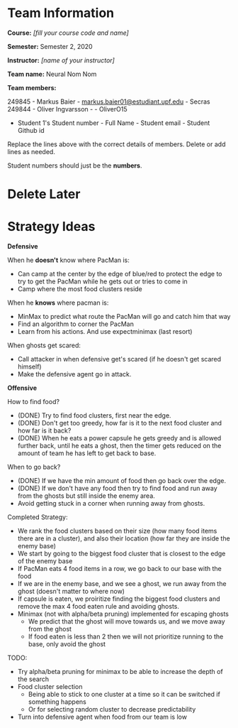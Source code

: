 # Team Information

**Course:** _[fill your course code and name]_

**Semester:** Semester 2, 2020

**Instructor:** _[name of your instructor]_

**Team name:** Neural Nom Nom

**Team members:**

249845 - Markus Baier - markus.baier01@estudiant.upf.edu - Secras
249844 - Oliver Ingvarsson - - OliverO15
* Student 1's Student number - Full Name - Student email - Student Github id

Replace the lines above with the correct details of members. Delete or add lines as needed.

Student numbers should just be the **numbers**.

# Delete Later

# Strategy Ideas

**Defensive**

When he **doesn't** know where PacMan is:
- Can camp at the center by the edge of blue/red to protect the edge to try to get the PacMan while he gets out or tries to come in
- Camp where the most food clusters reside

When he **knows** where pacman is:
- MinMax to predict what route the PacMan will go and catch him that way
- Find an algorithm to corner the PacMan
- Learn from his actions. And use expectminimax (last resort)

When ghosts get scared:
- Call attacker in when defensive get's scared (if he doesn't get scared himself)
- Make the defensive agent go in attack.

**Offensive**

How to find food?
- (DONE) Try to find food clusters, first near the edge.
- (DONE) Don't get too greedy, how far is it to the next food cluster and how far is it back?
- (DONE) When he eats a power capsule he gets greedy and is allowed further back, until he eats a ghost, then the timer gets reduced on the amount of team he has left to get back to base.

When to go back?
- (DONE) If we have the min amount of food then go back over the edge.
- (DONE) If we don't have any food then try to find food and run away from the ghosts but still inside the enemy area.
- Avoid getting stuck in a corner when running away from ghosts.

Completed Strategy:
- We rank the food clusters based on their size (how many food items there are in a cluster), and also their location (how far they are inside the enemy base)
- We start by going to the biggest food cluster that is closest to the edge of the enemy base
- If PacMan eats 4 food items in a row, we go back to our base with the food
- If we are in the enemy base, and we see a ghost, we run away from the ghost (doesn't matter to where now)
- If capsule is eaten, we proiritize finding the biggest food clusters and remove the max 4 food eaten rule and avoiding ghosts.
- Minimax (not with alpha/beta pruning) implemented for escaping ghosts
  - We predict that the ghost will move towards us, and we move away from the ghost
  - If food eaten is less than 2 then we will not prioritize running to the base, only avoid the ghost

TODO:
- Try alpha/beta pruning for minimax to be able to increase the depth of the search
- Food cluster selection
  - Being able to stick to one cluster at a time so it can be switched if something happens
  - Or for selecting random cluster to decrease predictability
- Turn into defensive agent when food from our team is low
